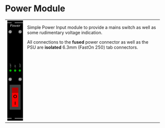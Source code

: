 <h1>Power Module</h1>
<table>
	<tr valign="top">
		<td><img src="../../../Artwork/Power%20Modul.png" width=100px></td>
		<td>
			<p>
				Simple Power Input module to provide a mains switch as well as some rudimentary voltage indication.
			</p>
			<p>
				All connections to the <b>fused</b> power connector as well as the PSU are <b>isolated</b> 6.3mm (FastOn 250) tab connectors.
			</p>
		</td>
	</tr>
</table>